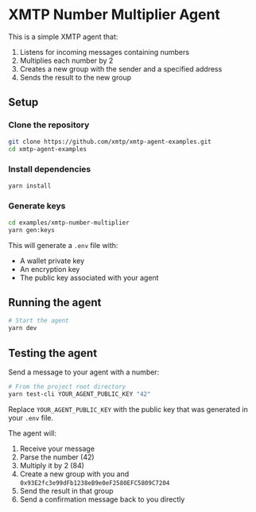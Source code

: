 # XMTP Number Multiplier Agent

This is a simple XMTP agent that:

1. Listens for incoming messages containing numbers
2. Multiplies each number by 2
3. Creates a new group with the sender and a specified address
4. Sends the result to the new group

## Setup

### Clone the repository

```bash
git clone https://github.com/xmtp/xmtp-agent-examples.git
cd xmtp-agent-examples
```

### Install dependencies

```bash
yarn install
```

### Generate keys

```bash
cd examples/xmtp-number-multiplier
yarn gen:keys
```

This will generate a `.env` file with:

- A wallet private key
- An encryption key
- The public key associated with your agent

## Running the agent

```bash
# Start the agent
yarn dev
```

## Testing the agent

Send a message to your agent with a number:

```bash
# From the project root directory
yarn test-cli YOUR_AGENT_PUBLIC_KEY "42"
```

Replace `YOUR_AGENT_PUBLIC_KEY` with the public key that was generated in your `.env` file.

The agent will:

1. Receive your message
2. Parse the number (42)
3. Multiply it by 2 (84)
4. Create a new group with you and `0x93E2fc3e99dFb1238eB9e0eF2580EFC5809C7204`
5. Send the result in that group
6. Send a confirmation message back to you directly
